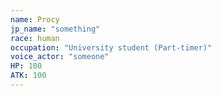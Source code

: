 ```yaml
---
name: Procy
jp_name: "something"
race: human
occupation: "University student (Part-timer)"
voice_actor: "someone"
HP: 100
ATK: 100
---
```

